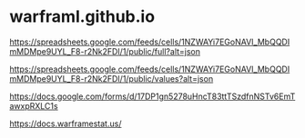 # warframl.github.io

https://spreadsheets.google.com/feeds/cells/1NZWAYi7EGoNAVI_MbQQDImMDMpe9UYL_F8-r2Nk2FDI/1/public/full?alt=json

https://spreadsheets.google.com/feeds/cells/1NZWAYi7EGoNAVI_MbQQDImMDMpe9UYL_F8-r2Nk2FDI/1/public/values?alt=json

https://docs.google.com/forms/d/17DP1gn5278uHncT83ttTSzdfnNSTv6EmTawxpRXLC1s

https://docs.warframestat.us/
